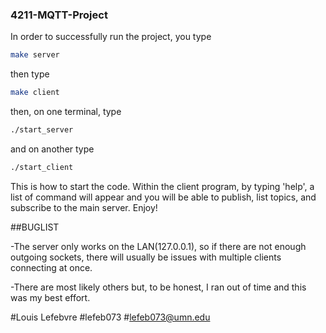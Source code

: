 ### 4211-MQTT-Project

In order to successfully run the project, you type

```bash
make server
```

then type

```bash
make client
```

then, on one terminal, type

```bash
./start_server
```

and on another type

```bash
./start_client
```

This is how to start the code. Within the client program, by typing 'help', a list of command will appear and you will be able to publish, list topics, and subscribe to the main server. Enjoy!

##BUGLIST

-The server only works on the LAN(127.0.0.1), so if there are not enough outgoing sockets, there will usually be issues with multiple clients connecting at once.

-There are most likely others but, to be honest, I ran out of time and this was my best effort.

#Louis Lefebvre
#lefeb073
#lefeb073@umn.edu
